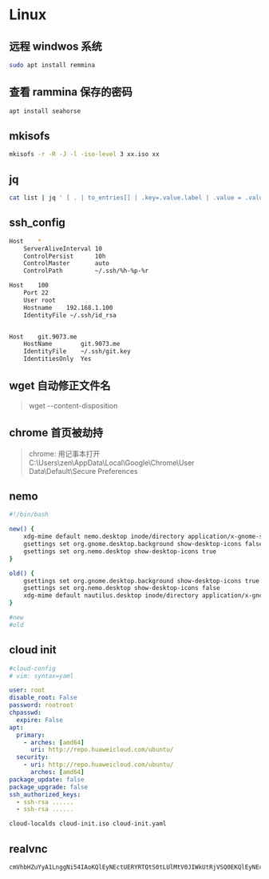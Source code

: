 # Linux

## 远程 windwos 系统

```sh
sudo apt install remmina
```

## 查看 rammina 保存的密码

```sh
apt install seahorse
```

## mkisofs

```sh
mkisofs -r -R -J -l -iso-level 3 xx.iso xx
```

## jq

```sh
cat list | jq ' [ . | to_entries[] | .key=.value.label | .value = .value.location ] | from_entries'
```

## ssh_config

```bash
Host    *
    ServerAliveInterval 10
    ControlPersist      10h
    ControlMaster       auto
    ControlPath         ~/.ssh/%h-%p-%r

Host    100
    Port 22
    User root
    Hostname    192.168.1.100
    IdentityFile ~/.ssh/id_rsa


Host    git.9073.me
    HostName        git.9073.me
    IdentityFile    ~/.ssh/git.key
    IdentitiesOnly  Yes

```

## wget 自动修正文件名

> wget --content-disposition

## chrome 首页被劫持

> chrome: 用记事本打开 C:\Users\zen\AppData\Local\Google\Chrome\User Data\Default\Secure Preferences

## nemo

```sh
#!/bin/bash

new() {
    xdg-mime default nemo.desktop inode/directory application/x-gnome-saved-search
    gsettings set org.gnome.desktop.background show-desktop-icons false
    gsettings set org.nemo.desktop show-desktop-icons true
}

old() {
    gsettings set org.gnome.desktop.background show-desktop-icons true
    gsettings set org.nemo.desktop show-desktop-icons false
    xdg-mime default nautilus.desktop inode/directory application/x-gnome-saved-search
}

#new
#old
```

## cloud init

```yaml
#cloud-config
# vim: syntax=yaml

user: root
disable_root: False
password: rootroot
chpasswd:
  expire: False
apt:
  primary:
    - arches: [amd64]
      uri: http://repo.huaweicloud.com/ubuntu/
  security:
    - uri: http://repo.huaweicloud.com/ubuntu/
      arches: [amd64]
package_update: false
package_upgrade: false
ssh_authorized_keys:
  - ssh-rsa ......
  - ssh-rsa ......
```

```sh
cloud-localds cloud-init.iso cloud-init.yaml
```

## realvnc

```
cmVhbHZuYyA1LnggNi54IAoKQlEyNEctUERYRTQtS0tLUlMtV0JIWkUtRjVSQ0EKQlEyNEctUERYRTQtS0tLUlMtV0JIWkUtRjVSQ0EKOFpFWkgtUVBBTk0tTlgzQTUtOEM0VFMtOEI5N0EKN0FCNFgtM1lOWEYtQzVNUlItNTlESkctN0hHTkEKVVBMOFAtQ04yTVQtODVFUkEtTjNFM0ItR0VSREEKSFJCUkgtM0JONTItWjhFQ0gtQ0o3QjctTU5YM0EKCg==
```